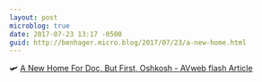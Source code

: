 ```yaml
---
layout: post
microblog: true
date: 2017-07-23 13:17 -0500
guid: http://benhager.micro.blog/2017/07/23/a-new-home.html
---
```

🛩 [A New Home For Doc, But First, Oshkosh - AVweb flash Article](https://www.avweb.com/avwebflash/news/A-New-Home-For-Doc-But-First-Oshkosh-229326-1.html)
